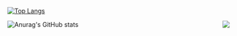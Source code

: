 [![Top Langs](https://github-readme-stats.vercel.app/api/top-langs/?username=istywork)](https://github.com/anuraghazra/github-readme-stats)

<img align='right' src="http://mazassumnida.wtf/api/v2/generate_badge?boj=rfyam8562">


![Anurag's GitHub stats](https://github-readme-stats.vercel.app/api?username=istywork&show_icons=true&theme=dracula)

<!--
**istywork/istywork** is a ✨ _special_ ✨ repository because its `README.md` (this file) appears on your GitHub profile.

Here are some ideas to get you started:

- 🔭 I’m currently working on ...
- 🌱 I’m currently learning ...
- 👯 I’m looking to collaborate on ...
- 🤔 I’m looking for help with ...
- 💬 Ask me about ...
- 📫 How to reach me: ...
- 😄 Pronouns: ...
- ⚡ Fun fact: ...
-->
